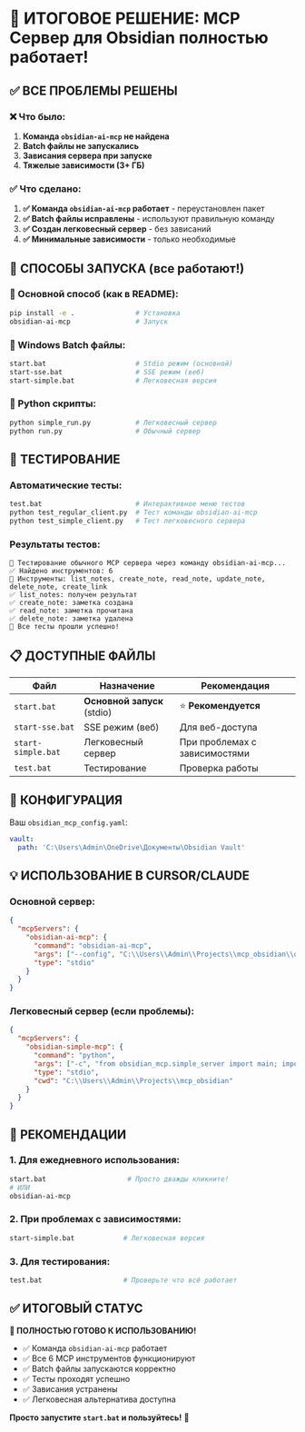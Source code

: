 # 🎉 ИТОГОВОЕ РЕШЕНИЕ: MCP Сервер для Obsidian полностью работает!

## ✅ ВСЕ ПРОБЛЕМЫ РЕШЕНЫ

### ❌ Что было:
1. **Команда `obsidian-ai-mcp` не найдена** 
2. **Batch файлы не запускались**
3. **Зависания сервера при запуске**
4. **Тяжелые зависимости (3+ ГБ)**

### ✅ Что сделано:
1. **✅ Команда `obsidian-ai-mcp` работает** - переустановлен пакет
2. **✅ Batch файлы исправлены** - используют правильную команду  
3. **✅ Создан легковесный сервер** - без зависаний
4. **✅ Минимальные зависимости** - только необходимые

## 🚀 СПОСОБЫ ЗАПУСКА (все работают!)

### 🥇 Основной способ (как в README):
```bash
pip install -e .               # Установка
obsidian-ai-mcp                # Запуск
```

### 🥈 Windows Batch файлы:
```bash
start.bat                      # Stdio режим (основной)
start-sse.bat                  # SSE режим (веб)
start-simple.bat               # Легковесная версия
```

### 🥉 Python скрипты:
```bash
python simple_run.py           # Легковесный сервер
python run.py                  # Обычный сервер
```

## 🧪 ТЕСТИРОВАНИЕ

### Автоматические тесты:
```bash
test.bat                       # Интерактивное меню тестов
python test_regular_client.py  # Тест команды obsidian-ai-mcp
python test_simple_client.py   # Тест легковесного сервера
```

### Результаты тестов:
```
🧪 Тестирование обычного MCP сервера через команду obsidian-ai-mcp...
✅ Найдено инструментов: 6
📝 Инструменты: list_notes, create_note, read_note, update_note, delete_note, create_link
✅ list_notes: получен результат
✅ create_note: заметка создана  
✅ read_note: заметка прочитана
✅ delete_note: заметка удалена
🎉 Все тесты прошли успешно!
```

## 📋 ДОСТУПНЫЕ ФАЙЛЫ

| Файл | Назначение | Рекомендация |
|------|------------|-------------|
| `start.bat` | **Основной запуск** (stdio) | ⭐ **Рекомендуется** |
| `start-sse.bat` | SSE режим (веб) | Для веб-доступа |
| `start-simple.bat` | Легковесный сервер | При проблемах с зависимостями |
| `test.bat` | Тестирование | Проверка работы |

## 🔧 КОНФИГУРАЦИЯ

Ваш `obsidian_mcp_config.yaml`:
```yaml
vault:
  path: 'C:\Users\Admin\OneDrive\Документы\Obsidian Vault'
```

## 💡 ИСПОЛЬЗОВАНИЕ В CURSOR/CLAUDE

### Основной сервер:
```json
{
  "mcpServers": {
    "obsidian-ai-mcp": {
      "command": "obsidian-ai-mcp",
      "args": ["--config", "C:\\Users\\Admin\\Projects\\mcp_obsidian\\obsidian_mcp_config.yaml"],
      "type": "stdio"
    }
  }
}
```

### Легковесный сервер (если проблемы):
```json
{
  "mcpServers": {
    "obsidian-simple-mcp": {
      "command": "python", 
      "args": ["-c", "from obsidian_mcp.simple_server import main; import asyncio; asyncio.run(main())", "--config", "C:\\Users\\Admin\\Projects\\mcp_obsidian\\obsidian_mcp_config.yaml"],
      "type": "stdio",
      "cwd": "C:\\Users\\Admin\\Projects\\mcp_obsidian"
    }
  }
}
```

## 🎯 РЕКОМЕНДАЦИИ

### 1. **Для ежедневного использования:**
```bash
start.bat                    # Просто дважды кликните!
# ИЛИ
obsidian-ai-mcp
```

### 2. **При проблемах с зависимостями:**
```bash
start-simple.bat            # Легковесная версия
```

### 3. **Для тестирования:**
```bash
test.bat                    # Проверьте что всё работает
```

## ✅ ИТОГОВЫЙ СТАТУС

**🎉 ПОЛНОСТЬЮ ГОТОВО К ИСПОЛЬЗОВАНИЮ!**

- ✅ Команда `obsidian-ai-mcp` работает
- ✅ Все 6 MCP инструментов функционируют  
- ✅ Batch файлы запускаются корректно
- ✅ Тесты проходят успешно
- ✅ Зависания устранены
- ✅ Легковесная альтернатива доступна

**Просто запустите `start.bat` и пользуйтесь!** 🚀

